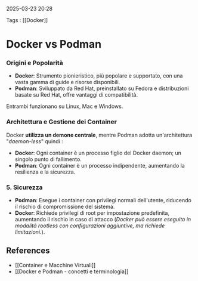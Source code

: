 2025-03-23 20:28

Tags : [[Docker]]

# Docker vs Podman

### Origini e Popolarità
- **Docker**: Strumento pionieristico, più popolare e supportato, con una vasta gamma di guide e risorse disponibili.
- **Podman**: Sviluppato da Red Hat, preinstallato su Fedora e distribuzioni basate su Red Hat, offre vantaggi di compatibilità.

 Entrambi funzionano su Linux, Mac e Windows.
### Architettura e Gestione dei Container

Docker **utilizza un demone centrale**, mentre Podman adotta un'architettura "*daemon-less*" quindi  :  

- **Docker**: Ogni container è un processo figlio del Docker daemon; un singolo punto di fallimento.
- **Podman**: Ogni container è un processo indipendente, aumentando la resilienza e la sicurezza.

### 5. Sicurezza
- **Podman**: Esegue i container con privilegi normali dell'utente, riducendo il rischio di compromissione del sistema.
- **Docker**: Richiede privilegi di root per impostazione predefinita, aumentando il rischio in caso di attacco (*Docker può essere eseguito in modalità rootless con configurazioni aggiuntive, ma richiede limitazioni.*).

## References

- [[Container e Macchine Virtuali]]
- [[Docker e Podman - concetti e terminologia]]